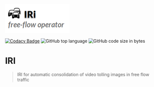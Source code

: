 ![IRI](iri.png)

[![Codacy Badge](https://api.codacy.com/project/badge/Grade/be3ea2e9e98f48df880e44b74c676d67)](https://app.codacy.com/manual/racherb/iri?utm_source=github.com&utm_medium=referral&utm_content=racherb/iri&utm_campaign=Badge_Grade_Dashboard)
![GitHub top language](https://img.shields.io/github/languages/top/racherb/iri)
![GitHub code size in bytes](https://img.shields.io/github/languages/code-size/racherb/watcher)

# IRI

> IRI for automatic consolidation of video tolling images in free flow traffic
